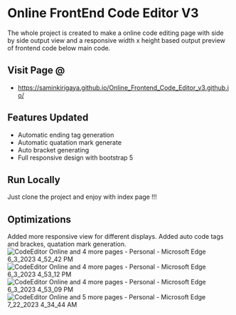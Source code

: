 # Online FrontEnd Code Editor V3

The whole project is created to make a online code editing page with side by side output view and a responsive width x height based output preview of frontend code below main code.

## Visit Page @ 
- https://saminkirigaya.github.io/Online_Frontend_Code_Editor_v3.github.io/

## Features Updated

- Automatic ending tag generation
- Automatic quatation mark generate
- Auto bracket generating
- Full responsive design with bootstrap 5



## Run Locally

Just clone the project and enjoy with index page !!!
## Optimizations

Added more responsive view for different displays.
Added auto code tags and brackes, quatation mark generation.
![CodeEditor Online and 4 more pages - Personal - Microsoft​ Edge 6_3_2023 4_52_42 PM](https://github.com/SaminKirigaya/Frontend_Code_Editor_v3/assets/104618775/ede9c22c-37d1-4605-b7c2-559a13517302)
![CodeEditor Online and 4 more pages - Personal - Microsoft​ Edge 6_3_2023 4_53_12 PM](https://github.com/SaminKirigaya/Frontend_Code_Editor_v3/assets/104618775/2bb87e07-81bd-402f-9648-404ff6456df8)
![CodeEditor Online and 4 more pages - Personal - Microsoft​ Edge 6_3_2023 4_53_09 PM](https://github.com/SaminKirigaya/Frontend_Code_Editor_v3/assets/104618775/81199700-26f2-4268-b466-8392e8f7a8d0)
![CodeEditor Online and 5 more pages - Personal - Microsoft​ Edge 7_22_2023 4_34_44 AM](https://github.com/SaminKirigaya/Online_Frontend_Code_Editor_v3.github.io/assets/104618775/46b5e932-8e2a-4311-a1f0-f789b37ecdee)
